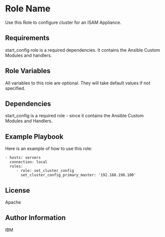 Role Name
=========

Use this Role to configure cluster for an ISAM Appliance.

Requirements
------------

start_config role is a required dependencies. It contains the Ansible Custom Modules and handlers.

Role Variables
--------------

All variables to this role are optional. They will take default values if not specified.

Dependencies
------------

start_config is a required role - since it contains the Ansible Custom Modules and Handlers.

Example Playbook
----------------

Here is an example of how to use this role:

    - hosts: servers
      connection: local
      roles:
         - role: set_cluster_config
           set_cluster_config_primary_master: '192.168.198.100'

License
-------

Apache

Author Information
------------------

IBM
